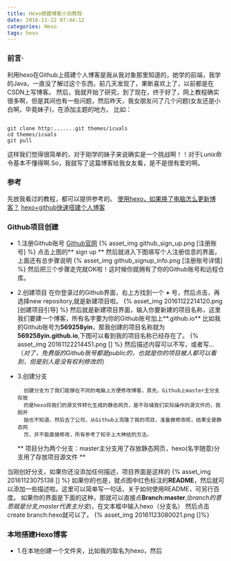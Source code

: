 ```yaml
---
title: Hexo搭建博客小白教程
date: 2016-11-22 07:44:12
categories: Hexo
tags: hexo
---
```


### 前言·
利用hexo在Github上搭建个人博客是我从我对象那里知道的，她学的前端，我学的Java，一直没了解过这个东西，前几天发现了，果断喜欢上了，以前都是在CSDN上写博客。
然后，我就开始了研究，到了现在，终于好了，网上教程确实很多啊，但是其间也有一些问题，然后昨天，我女朋友问了几个问题(女友还是小白啊，毕竟妹子)，在添加主题的地方。
比如：
```

git clone http:.......git themes/icuals
cd themes/icuals
git pull

```
这样我们觉得很简单的，对于刚学的妹子来说确实是一个挑战啊！！对于Lunix命令基本不懂得啊.So，我就写了这篇博客给我女友看，是不是很有爱的啊。

### 参考
先放我看过的教程，都可以提供参考的。
[使用hexo，如果换了电脑怎么更新博客？](https://www.zhihu.com/question/21193762)
[hexo+github快速搭建个人博客](https://jayzangwill.github.io/blog/2016/07/31/hexo-github%E5%BF%AB%E9%80%9F%E6%90%AD%E5%BB%BA%E4%B8%AA%E4%BA%BA%E5%8D%9A%E5%AE%A2/#more)

### Github项目创建

* 1.注册Github账号
[Github官网](https://github.com/)
{% asset_img github_sign_up.png [注册账号] %}
点击上图的** sign up ** 
然后就进入下图填写个人注册信息的界面，上面还有总步骤说明
{% asset_img github_signup_info.png [注册账号详情] %}
然后把三个步骤走完就OK啦！这时候你就拥有了你的Github账号和远程仓库。

* 2.创建项目
在你登录过的Github界面，右上方找到一个 **+** 号，然后点击，再选择new repository,就是新建项目啦。
{% asset_img 20161122214120.png [创建项目引导] %}
然后就是新建项目界面，输入你要新建的项目名称，这里我们要建一个博客，所有名字要为你的Github账号加上**.github.io**
比如我的Github账号为**569258yin**，那我创建的项目名称就为**569258yin.github.io**,下图可以看到我的项目名称已经存在了。
{% asset_img 20161122214451.png [] %}
然后描述内容可以不写，或者写...（*对了，免费版的Github账号都是public的，也就是你的项目被人都可以看到，但是别人是没有权利修改的*）

* 3.创建分支

        创建分支为了我们能够在不同的电脑上方便修改博客，首先，Github上master主分支存放
        的是hexo将我们的源文件转化生成的静态网页，是不存储我们实际操作的源文件的，我刚开
        始也不知道，然后去了公司，从Github上克隆了我的项目，准备做修改呢，结果全是静态网
        页，并不能直接修改，所有参考了知乎上大神给的方法。
        
    ** 项目分为两个分支：master主分支用了存放静态网页，hexo(名字随意)分支用了存放项目源文件 **

当刚创好分支，如果你还没添加任何描述，项目界面是这样的
{% asset_img 20161123075138 [] %}
如果你的也是，就点图中红色标注的**README**，然后就可以添加一些描述啦。这里可以简单写一句话，关于如何使用README，可另行百度。
如果你的界面是下面的这种，那就可以直接点**Branch:master**,(*branch的意思就是分支,master代表主分支*)，在文本框中输入hexo（分支名）
然后点击create branch:hexo就可以了。
{% asset_img 20161123080021.png []%}

### 本地搭建Hexo博客
* 1.在本地创建一个文件夹，比如我的取名为hexo，然后 




